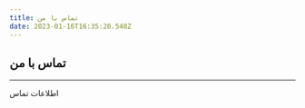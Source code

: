 ```yaml
---
title: تماس با من
date: 2023-01-16T16:35:20.548Z
---
```


## تماس با من

<hr />
اطلاعات تماس 
<br />
<br />
